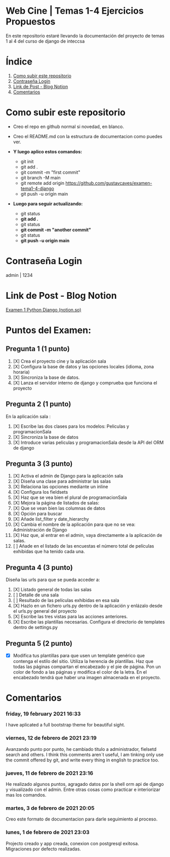 # Web Cine | Temas 1-4 Ejercicios Propuestos

En este repositorio estaré llevando la documentación del proyecto de temas 1 al 4 del curso de django de inteccsa

# Índice

1. [Como subir este repositorio](#Como-subir-este-repo)
2. [Contraseña Login](#Contraseña-Login)
3. [Link de Post - Blog Notion](#Link-de-Post---Blog-Notion)
4. [Comentarios](#Comentarios)

# Como subir este repositorio

- Creo el repo en github normal si novedad, en blanco.
- Creo el README.md con la estructura de documentacion como puedes ver.
- **Y luego aplico estos comandos:**

  - git init
  - git add .
  - git commit -m "first commit"
  - git branch -M main
  - git remote add origin https://github.com/gustavcaves/examen-tema1-4-django
  - git push -u origin main
- **Luego para seguir actualizando:**

  - git status
  - **git add .**
  - git status
  - **git commit -m "another commit"**
  - git status
  - **git push -u origin main**

# Contraseña Login

admin | 1234

# Link de Post - Blog Notion

[Examen 1 Python Django (notion.so)](https://www.notion.so/Examen-1-Python-Django-6afb294b2a034367b2a7aaa2af6091f0)

# Puntos del Examen:

## Pregunta 1 (1 punto)

1. [X] Crea el proyecto cine y la aplicación sala
2. [X] Configura la base de datos y las opciones locales (idioma, zona horaria)
3. [X] Sincroniza la base de datos.
4. [X] Lanza el servidor interno de django y comprueba que funciona el
   proyecto

## Pregunta 2 (1 punto)

En la aplicación sala :

1. [X] Escribe las dos clases para los modelos: Peliculas y programacionSala
2. [X] Sincroniza la base de datos
3. [X] Introduce varias peliculas y programacionSala desde la API del ORM de
   django

## Pregunta 3 (3 punto)

1. [X] Activa el admin de Django para la aplicación sala
2. [X] Diseña una clase para administrar las salas
3. [X] Relaciona las opciones mediante un inline
4. [X] Configura los fieldsets
5. [X] Haz que se vea bien el plural de programacionSala
6. [X] Mejora la página de listados de salas:
7. [X] Que se vean bien las columnas de datos
8. [X] Opción para buscar
9. [X] Añade list_filter y date_hierarchy
10. [X] Cambia el nombre de la aplicación para que no se vea: Administración
    de Django
11. [X] Haz que, al entrar en el admin, vaya directamente a la aplicación de
    salas.
12. [ ] Añade en el listado de las encuestas el número total de películas
    exhibidas que ha tenido cada una.

## Pregunta 4 (3 punto)

Diseña las urls para que se pueda acceder a:

1. [X] Listado general de todas las salas
2. [ ] Detalle de una sala
3. [ ] Resultado de las películas exhibidas en esa sala
4. [X] Hazlo en un fichero urls.py dentro de la aplicación y enlázalo desde
   el urls.py general del proyecto
5. [X] Escribe las tres vistas para las acciones anteriores.
6. [X] Escribe las plantillas necesarias. Configura el directorio de templates
   dentro de settings.py

## Pregunta 5 (2 punto)

* [X] Modifica tus plantillas para que usen un template genérico que contenga el
  estilo del sitio. Utiliza la herencia de plantillas. Haz que todas las páginas
  compartan el encabezado y el pie de página. Pon un color de fondo a las
  páginas y modifica el color de la letra. En el encabezado tendrá que haber una
  imagen almacenada en el proyecto.

# Comentarios

### friday, 19 february 2021 16:33

I have aplicated a full bootstrap theme for beautiful sight.

### viernes, 12 de febrero de 2021 23:19

Avanzando punto por punto, he cambiado titulo a administrador, fielsetd search and others. I think this comments aren´t useful, I am tinking only use the commit offered by git, and write every thing in english to practice too.

### jueves, 11 de febrero de 2021 23:16

He realizado algunos puntos, agragado datos por la shell orm api de django y visualizado con el admin. Entre otras cosas como practicar e interiorizar mas los comandos.

### martes, 3 de febrero de 2021 20:05

Creo este formato de documentacion para darle seguimiento al proceso.

### lunes, 1 de febrero de 2021 23:03

Projecto creado y app creada, conexion con postgresql exitosa. Migraciones por defecto realizadas.
